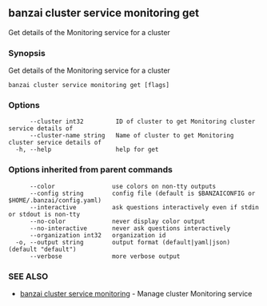 ## banzai cluster service monitoring get

Get details of the Monitoring service for a cluster

### Synopsis

Get details of the Monitoring service for a cluster

```
banzai cluster service monitoring get [flags]
```

### Options

```
      --cluster int32         ID of cluster to get Monitoring cluster service details of
      --cluster-name string   Name of cluster to get Monitoring cluster service details of
  -h, --help                  help for get
```

### Options inherited from parent commands

```
      --color                use colors on non-tty outputs
      --config string        config file (default is $BANZAICONFIG or $HOME/.banzai/config.yaml)
      --interactive          ask questions interactively even if stdin or stdout is non-tty
      --no-color             never display color output
      --no-interactive       never ask questions interactively
      --organization int32   organization id
  -o, --output string        output format (default|yaml|json) (default "default")
      --verbose              more verbose output
```

### SEE ALSO

* [banzai cluster service monitoring](banzai_cluster_service_monitoring.md)	 - Manage cluster Monitoring service

